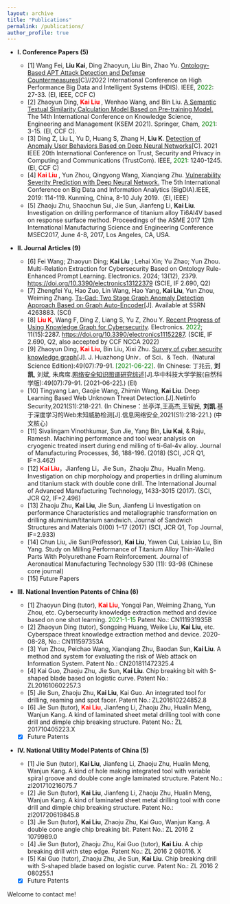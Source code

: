 ```yaml
---
layout: archive
title: "Publications"
permalink: /publications/
author_profile: true
---
```


<!--{% include base_path %}-->

<!--{% for post in site.publications reversed %}-->
<!--{% include archive-single.html %}-->
<!--{% endfor %}-->



* **I. Conference Papers (5)**
  * [1] Wang Fei, **Liu Kai**, Ding Zhaoyun, Liu Bin, Zhao Yu. [Ontology-Based APT Attack Detection and Defense Countermeasures](https://ieeexplore.ieee.org/document/9991678)[C]//2022 International Conference on High Performance Big Data and Intelligent Systems (HDIS). IEEE, <font color='green'>2022</font>: 27-33. (EI, IEEE, CCF C)
  * [2] Zhaoyun Ding, **<font color='red'> Kai Liu </font>**, Wenhao Wang, and Bin Liu. [A Semantic Textual Similarity Calculation Model Based on Pre-training Model.](https://doi.org/10.1007/978-3-030-82147-0_1) The 14th International Conference on Knowledge Science, Engineering and Management (KSEM 2021). Springer, Cham, <font color='green'>2021</font>: 3-15. (EI, CCF C).
  * [3] Ding Z, Liu L, Yu D, Huang S, Zhang H, **Liu K**. [Detection of Anomaly User Behaviors Based on Deep Neural Networks](https://ieeexplore.ieee.org/document/9724456)[C]. 2021 IEEE 20th International Conference on Trust, Security and Privacy in Computing and Communications (TrustCom). IEEE, <font color='green'>2021</font>: 1240-1245.(EI, CCF C)
  * [4] **<font color='red'> Kai Liu </font>**, Yun Zhou, Qingyong Wang, Xianqiang Zhu. [Vulnerability Severity Prediction with Deep Neural Network.](https://doi.org/10.1109/BigDIA.2019.8802851) The 5th International Conference on Big Data and Information Analytics (BigDIA).IEEE, 2019: 114-119. Kunming, China, 8-10 July 2019.（EI, IEEE）
  * [5] Zhaoju Zhu, Shaochun Sui, Jie Sun, Jianfeng Li, **Kai Liu**. Investigation on drilling performance of titanium alloy Ti6Al4V based on response surface method. Proceedings of the ASME 2017 12th International Manufacturing Science and Engineering Conference MSEC2017, June 4-8, 2017, Los Angeles, CA, USA.

* **II. Journal Articles (9)**
  * [6] Fei Wang; Zhaoyun Ding; **Kai Liu** ; Lehai Xin; Yu Zhao; Yun Zhou. Multi-Relation Extraction for Cybersecurity Based on Ontology Rule-Enhanced Prompt Learning. Electronics. 2024; 13(12), 2379. https://doi.org/10.3390/electronics13122379 (SCIE, IF 2.690, Q2)
  * [7] Zhengfei Yu, Hao Zuo, Lin Wang, Hao Yang, **Kai Liu**, Yun Zhou, Weiming Zhang. [Ts-Gad: Two Stage Graph Anomaly Detection Approach Based on Graph Auto-Encoder](https://papers.ssrn.com/sol3/papers.cfm?abstract_id=4263883)[J]. Available at SSRN 4263883. (SCI)
  * [8] **<font color='red'>Liu K</font>**, Wang F, Ding Z, Liang S, Yu Z, Zhou Y. [Recent Progress of Using Knowledge Graph for Cybersecurity](https://www.mdpi.com/2079-9292/11/15/2287). Electronics. <font color='green'>2022</font>; 11(15):2287. https://doi.org/10.3390/electronics11152287. (SCIE, IF 2.690, Q2, also accepted by CCF NCCA 2022)
  * [9] Zhaoyun Ding, **<font color='red'>Kai Liu</font>**, Bin Liu, Xixi Zhu. [Survey of cyber security knowledge graph](http://adm.hustxb.com/paper/download?uuid=4c8965ca370334e8b003afb2f07c18b2)[J]. J. Huazhong Univ．of Sci．& Tech．(Natural Science Edition):49(07):79-91. <font color='green'>[2021-06-22]</font>. (In Chinese: 丁兆云, **刘凯**, 刘斌, 朱席席.[网络安全知识图谱研究综述](http://adm.hustxb.com/paper/download?uuid=4c8965ca370334e8b003afb2f07c18b2)[J].华中科技大学学报(自然科学版):49(07):79-91. [2021-06-22].) (EI)
  * [10] Tingyang Lan, Gaojie Wang, Zhimin Wang, **Kai Liu**. Deep Learning Based Web Unknown Threat Detection.[J].Netinfo Security,2021(S1):218-221. (In Chinese：兰亭洋,王高杰,王智民, **刘凯**.基于深度学习的Web未知威胁检测[J].信息网络安全,2021(S1):218-221.) (中文核心)
  * [11] Sivalingam Vinothkumar, Sun Jie, Yang Bin, **Liu Kai**, & Raju, Ramesh. Machining performance and tool wear analysis on cryogenic treated insert during end milling of ti-6al-4v alloy. Journal of Manufacturing Processes, 36, 188-196. (2018) (SCI, JCR Q1, IF=3.462)
  * [12] **<font color='red'>Kai Liu</font>**，Jianfeng Li，Jie Sun，Zhaoju Zhu，Hualin Meng. Investigation on chip morphology and properties in drilling aluminum and titanium stack with double cone drill. The International Journal of Advanced Manufacturing Technology, 1433-3015 (2017). (SCI, JCR Q2, IF=2.496)
  * [13] Zhaoju Zhu, **Kai Liu**, Jie Sun, Jianfeng Li Investigation on performance Characteristics and metallographic transformation on drilling aluminium/titanium sandwich. Journal of Sandwich Structures and Materials 0(00) 1–17 (2017) (SCI, JCR Q1, Top Journal, IF=2.933)
  * [14] Chun Liu, Jie Sun(Professor), **Kai Liu**, Yawen Cui, Laixiao Lu, Bin Yang. Study on Milling Performance of Titanium Alloy Thin-Walled Parts With Polyurethane Foam Reinforcement. Journal of Aeronautical Manufacturing Technology 530 (11): 93-98 (Chinese core journal)
  * [15] Future Papers
* **III. National Invention Patents of China (6)**
  * [1] Zhaoyun Ding (tutor), **<font color='red'>Kai Liu</font>**, Yongqi Pan, Weiming Zhang, Yun Zhou, etc. Cybersecurity knowledge extraction method and device based on one shot learning. <font color='green'>2021-1-15</font> Patent No.: CN111931935B
  * [2] Zhaoyun Ding (tutor), Songping Huang, Weike Liu, **Kai Liu**, etc. Cyberspace threat knowledge extraction method and device. 2020-08-28, No.: CN111597353A
  * [3] Yun Zhou, Peichao Wang, Xianqiang Zhu, Baodan Sun, **Kai Liu**. A method and system for evaluating the risk of Web attack on Information System. Patent No.: CN201811472325.4
  * [4] Kai Guo, Zhaoju Zhu, Jie Sun, **Kai Liu**. Chip breaking bit with S-shaped blade based on logistic curve. Patent No.: ZL201610602257.3
  * [5] Jie Sun, Zhaoju Zhu, **Kai Liu**, Kai Guo. An integrated tool for drilling, reaming and spot facer. Patent No.: ZL201610224852.8
  * [6] Jie Sun (tutor), **<font color='red'>Kai Liu</font>**, Jianfeng Li, Zhaoju Zhu, Hualin Meng, Wanjun Kang. A kind of laminated sheet metal drilling tool with cone drill and dimple chip breaking structure. Patent No.: ZL 201710405223.X
  * [X] Future Patents
* **IV. National Utility Model Patents of China (5)**
  * [1] Jie Sun (tutor), **Kai Liu**, Jianfeng Li, Zhaoju Zhu, Hualin Meng, Wanjun Kang. A kind of hole making integrated tool with variable spiral groove and double cone angle laminated structure. Patent No.: zl201710216075.7
  * [2] Jie Sun (tutor), **Kai Liu**, Jianfeng Li, Zhaoju Zhu, Hualin Meng, Wanjun Kang. A kind of laminated sheet metal drilling tool with cone drill and dimple chip breaking structure. Patent No.: zl201720619845.8
  * [3] Jie Sun (tutor), **Kai Liu**, Zhaoju Zhu, Kai Guo, Wanjun Kang. A double cone angle chip breaking bit. Patent No.: ZL 2016 2 1079989.0
  * [4] Jie Sun (tutor), Zhaoju Zhu, Kai Guo (tutor), **Kai Liu**. A chip breaking drill with step edge. Patent No.: ZL 2016 2 080116. X
  * [5] Kai Guo (tutor), Zhaoju Zhu, Jie Sun, **Kai Liu**. Chip breaking drill with S-shaped blade based on logistic curve. Patent No.: ZL 2016 2 080255.1
  * [X] Future Patents

Welcome to contact me!
